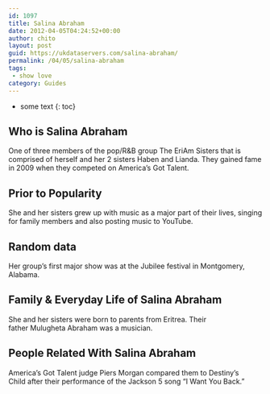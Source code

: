 ```yaml
---
id: 1097
title: Salina Abraham
date: 2012-04-05T04:24:52+00:00
author: chito
layout: post
guid: https://ukdataservers.com/salina-abraham/
permalink: /04/05/salina-abraham
tags:
 - show love
category: Guides
---
```


* some text
{: toc}
          
          
## Who is  Salina Abraham
                  
                  
                  
One of three members of the pop/R&B group The EriAm Sisters that is comprised of herself and her 2 sisters Haben and Lianda. They gained fame in 2009 when they competed on America&#8217;s Got Talent.
                  
                
                
                
## Prior to Popularity 
                  
                  
                  
She and her sisters grew up with music as a major part of their lives, singing for family members and also posting music to YouTube.
                  
                
                
                
## Random data 
                  
                  
                  
Her group&#8217;s first major show was at the Jubilee festival in Montgomery, Alabama.
                  
                
                
                
## Family & Everyday Life of Salina Abraham
                  
                  
                  
She and her sisters were born to parents from Eritrea. Their father Mulugheta Abraham was a musician.
                  
                
                
                
## People Related With  Salina Abraham
                  
                  
                  
America&#8217;s Got Talent judge Piers Morgan compared them to Destiny&#8217;s Child after their performance of the Jackson 5 song &#8220;I Want You Back.&#8221;
                  
                
              
            
          
          
          
    
    
  
